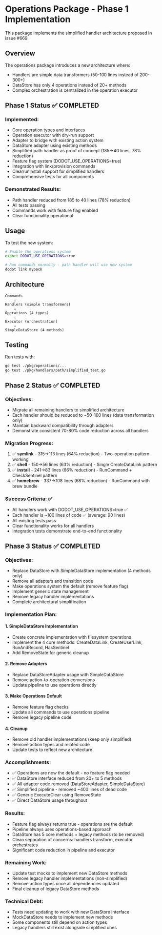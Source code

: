 # Operations Package - Phase 1 Implementation

This package implements the simplified handler architecture proposed in issue #669.

## Overview

The operations package introduces a new architecture where:
- Handlers are simple data transformers (50-100 lines instead of 200-300+)
- DataStore has only 4 operations instead of 20+ methods
- Complex orchestration is centralized in the operation executor

## Phase 1 Status ✅ COMPLETED

### Implemented:
- Core operation types and interfaces
- Operation executor with dry-run support
- Adapter to bridge with existing action system
- DataStore adapter using existing methods
- Simplified path handler as proof of concept (185→40 lines, 78% reduction)
- Feature flag system (DODOT_USE_OPERATIONS=true)
- Integration with link/provision commands
- Clear/uninstall support for simplified handlers
- Comprehensive tests for all components

### Demonstrated Results:
- Path handler reduced from 185 to 40 lines (78% reduction)
- All tests passing
- Commands work with feature flag enabled
- Clear functionality operational

## Usage

To test the new system:

```bash
# Enable the operations system
export DODOT_USE_OPERATIONS=true

# Run commands normally - path handler will use new system
dodot link mypack
```

## Architecture

```
Commands
    ↓
Handlers (simple transformers)
    ↓
Operations (4 types)
    ↓
Executor (orchestration)
    ↓
SimpleDataStore (4 methods)
```

## Testing

Run tests with:
```bash
go test ./pkg/operations/...
go test ./pkg/handlers/path/simplified_test.go
```

## Phase 2 Status ✅ COMPLETED

### Objectives:
- Migrate all remaining handlers to simplified architecture
- Each handler should be reduced to ~50-100 lines (data transformation only)
- Maintain backward compatibility through adapters
- Demonstrate consistent 70-80% code reduction across all handlers

### Migration Progress:
1. ✅ **symlink** - 315→113 lines (64% reduction) - Two-operation pattern working
2. ✅ **shell** - 150→56 lines (63% reduction) - Single CreateDataLink pattern
3. ✅ **install** - 241→83 lines (66% reduction) - RunCommand + CheckSentinel pattern
4. ✅ **homebrew** - 337→108 lines (68% reduction) - RunCommand with brew bundle

### Success Criteria: ✅
- All handlers work with DODOT_USE_OPERATIONS=true ✅
- Each handler is ~100 lines of code ✅ (average: 90 lines)
- All existing tests pass
- Clear functionality works for all handlers
- Integration tests demonstrate end-to-end functionality

## Phase 3 Status ✅ COMPLETED

### Objectives:
- Replace DataStore with SimpleDataStore implementation (4 methods only)
- Remove all adapters and transition code
- Make operations system the default (remove feature flag)
- Implement generic state management
- Remove legacy handler implementations
- Complete architectural simplification

### Implementation Plan:

#### 1. SimpleDataStore Implementation
- Create concrete implementation with filesystem operations
- Implement the 4 core methods: CreateDataLink, CreateUserLink, RunAndRecord, HasSentinel
- Add RemoveState for generic cleanup

#### 2. Remove Adapters
- Replace DataStoreAdapter usage with SimpleDataStore
- Remove action-to-operation conversions
- Update pipeline to use operations directly

#### 3. Make Operations Default
- Remove feature flag checks
- Update all commands to use operations pipeline
- Remove legacy pipeline code

#### 4. Cleanup
- Remove old handler implementations (keep only simplified)
- Remove action types and related code
- Update tests to reflect new architecture

### Accomplishments:
- ✅ Operations are now the default - no feature flag needed
- ✅ DataStore interface reduced from 20+ to 5 methods
- ✅ All adapter code removed (DataStoreAdapter, SimpleDataStore)
- ✅ Simplified pipeline - removed ~400 lines of dead code
- ✅ Generic ExecuteClear using RemoveState
- ✅ Direct DataStore usage throughout

### Results:
- Feature flag always returns true - operations are the default
- Pipeline always uses operations-based approach
- DataStore has 5 core methods + legacy methods (to be removed)
- Clean separation of concerns: handlers transform, executor orchestrates
- Significant code reduction in pipeline and executor

### Remaining Work:
- Update test mocks to implement new DataStore methods
- Remove legacy handler implementations (non-simplified)
- Remove action types once all dependencies updated
- Final cleanup of legacy DataStore methods

### Technical Debt:
- Tests need updating to work with new DataStore interface
- MockDataStore needs to implement new methods
- Some components still depend on action types
- Legacy handlers still exist alongside simplified ones